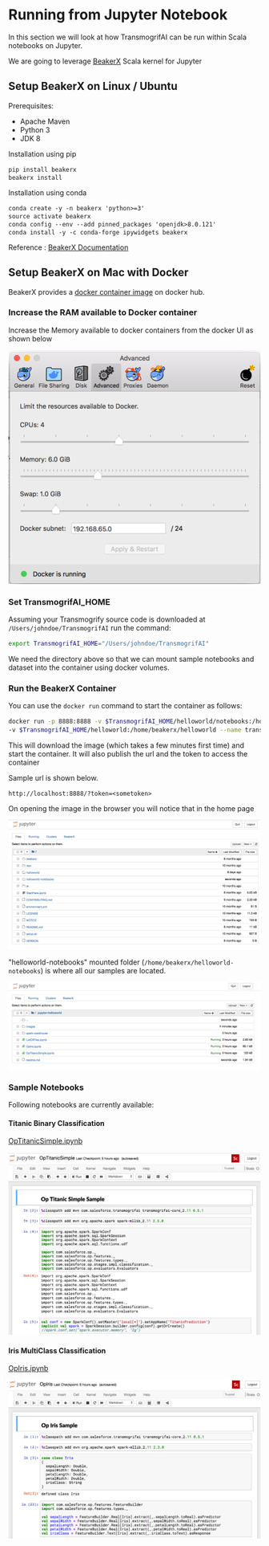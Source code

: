# Running from Jupyter Notebook

In this section we will look at how TransmogrifAI can be run within Scala notebooks on
Jupyter.

We are going to leverage [BeakerX](http://beakerx.com/) Scala kernel for Jupyter

## Setup BeakerX on Linux / Ubuntu

Prerequisites:

* Apache Maven
* Python 3
* JDK 8

Installation using pip

```$xslt
pip install beakerx
beakerx install
```

Installation using conda

```$xslt
conda create -y -n beakerx 'python>=3'
source activate beakerx
conda config --env --add pinned_packages 'openjdk>8.0.121'
conda install -y -c conda-forge ipywidgets beakerx
```

Reference : [BeakerX Documentation](http://beakerx.com/documentation)

## Setup BeakerX on Mac with Docker

BeakerX provides a [docker container image](https://hub.docker.com/r/beakerx/beakerx/) on docker hub.

### Increase the RAM available to Docker container

Increase the Memory available to docker containers from the docker UI as shown below

![docker-settings][docker-settings]

[docker-settings]: https://github.com/salesforce/TransmogrifAI/raw/master/resources/docker_memory_settings.png

### Set TransmogrifAI_HOME

Assuming your Transmogrify source code is downloaded at `/Users/johndoe/TransmogrifAI` run the command:

```bash
export TransmogrifAI_HOME="/Users/johndoe/TransmogrifAI"
```

We need the directory above so that we can mount sample notebooks and dataset
into the container using docker volumes.

### Run the BeakerX Container

You can use the `docker run` command to start the container as follows:

```bash
docker run -p 8888:8888 -v $TransmogrifAI_HOME/helloworld/notebooks:/home/beakerx/helloworld-notebooks \
-v $TransmogrifAI_HOME/helloworld:/home/beakerx/helloworld --name transmogrifai-container beakerx/beakerx
```

This will download the image (which takes a few minutes first time) and start the container. It will also publish the url
and the token to access the container

Sample url is shown below.

```
http://localhost:8888/?token=<sometoken>
```

On opening the image in the browser you will notice that in the home page

![notebook_home][notebook_home]

"helloworld-notebooks" mounted folder (`/home/beakerx/helloworld-notebooks`) is where all our samples are located.

![helloworld_notebooks][helloworld_notebooks]

[notebook_home]: https://github.com/salesforce/TransmogrifAI/raw/master/resources/notebook_home.png
[helloworld_notebooks]: https://github.com/salesforce/TransmogrifAI/raw/master/resources/helloworld_notebooks.png


### Sample Notebooks

Following notebooks are currently available:

#### Titanic Binary Classification

[OpTitanicSimple.ipynb](http://localhost:8888/notebooks/helloworld-notebooks/OpTitanicSimple.ipynb)

![op_titanic][op_titanic]

#### Iris MultiClass Classification

[OpIris.ipynb](http://localhost:8888/notebooks/helloworld-notebooks/OpIris.ipynb)

![op_iris][op_iris]

[op_titanic]: https://github.com/salesforce/TransmogrifAI/raw/master/resources/op_titanic.png
[op_iris]: https://github.com/salesforce/TransmogrifAI/raw/master/resources/op_iris.png